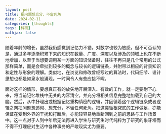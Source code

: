 ```yaml
---
layout: post
title: 把问题想充分，不留死角
date: 2024-02-11
categories: [thoughts]
tags: [科研]
mathjax: false
---
```


随着年龄的增长，虽然我仍感觉到记忆力不错，对数字也较为敏感，但不可否认的是，通过多年逐渐积累下来的知识在数量、广度、深度以及涉及的领域上也在不断地增加，以至于当想要调用某一方面的知识储备时，往往不再只是几个常用的公式那样简单，而是会牵扯到较多的概念与较长的逻辑链条，并附带以相应的背景知识和定性与形象的理解。类似地，在浏览和修改曾经写过的算法时，代码细节、设计思想也都是如泉水般涌现，一时间令人有些应接不暇。

面对这样的情形，要想真正有的放矢地开展深入、有效的工作，就一定要耐下心来，将当前记忆堆栈中无关的内容清空，并充分将相关信息完整地加载到自己的大脑。然后，从中抒理出或根据记忆重构缜密的逻辑，并因循着这个逻辑链条或者逻辑之网把问题想透彻、想充分，不留任何死角。把这类循根究底的工作做足，亦能保证在受到外界的干扰和打断后，亦能较容易地重新回到之前的思路与工作场景中。这一点对于人到中年后无法再进入学生与研究生时代纯粹为了研究的象牙塔而不得不打理应对生活中各种事务的严峻现实尤为重要。

